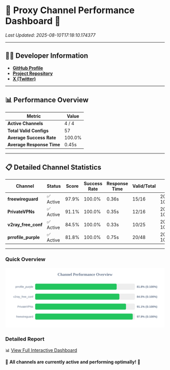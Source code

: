 # 🌟 Proxy Channel Performance Dashboard 🌟

_Last Updated: 2025-08-10T17:18:10.174377_

---

## 👩‍💻 Developer Information

- **[GitHub Profile](https://github.com/4n0nymou3)**  
- **[Project Repository](https://github.com/4n0nymou3/multi-proxy-config-fetcher)**  
- **[X (Twitter)](https://x.com/4n0nymou3)**  

---

## 📊 Performance Overview

| Metric                | Value       |
|-----------------------|-------------|
| **Active Channels**   | 4 / 4       |
| **Total Valid Configs** | 57          |
| **Average Success Rate** | 100.0%      |
| **Average Response Time** | 0.45s       |

---

## 📋 Detailed Channel Statistics

| Channel          | Status     | Score  | Success Rate | Response Time | Valid/Total | Last Success               |
|------------------|------------|--------|--------------|---------------|-------------|----------------------------|
| **freewireguard**  | ✅ Active  | 97.9%  | 100.0% | 0.36s         | 15/16       | 2025-08-10T17:18:10.172698 |
| **PrivateVPNs**  | ✅ Active  | 91.1%  | 100.0% | 0.35s         | 12/16       | 2025-08-10T17:18:09.784434 |
| **v2ray_free_conf**  | ✅ Active  | 84.5%  | 100.0% | 0.33s         | 10/25       | 2025-08-10T17:18:09.394191 |
| **prrofile_purple**  | ✅ Active  | 81.8%  | 100.0% | 0.75s         | 20/48       | 2025-08-10T17:18:08.916615 |

---

### Quick Overview
<div align="center">
  <a href="https://raw.githubusercontent.com/nullluser/NullRepo/refs/heads/main/assets/channel_stats_chart.svg">
    <img src="https://raw.githubusercontent.com/nullluser/NullRepo/refs/heads/main/assets/channel_stats_chart.svg" alt="Source Performance Statistics" width="800">
  </a>
</div>

### Detailed Report
📊 [View Full Interactive Dashboard](https://htmlpreview.github.io/?https://github.com/nullluser/NullRepo/blob/main/assets/performance_report.html)

🎉 **All channels are currently active and performing optimally!** 🎉
